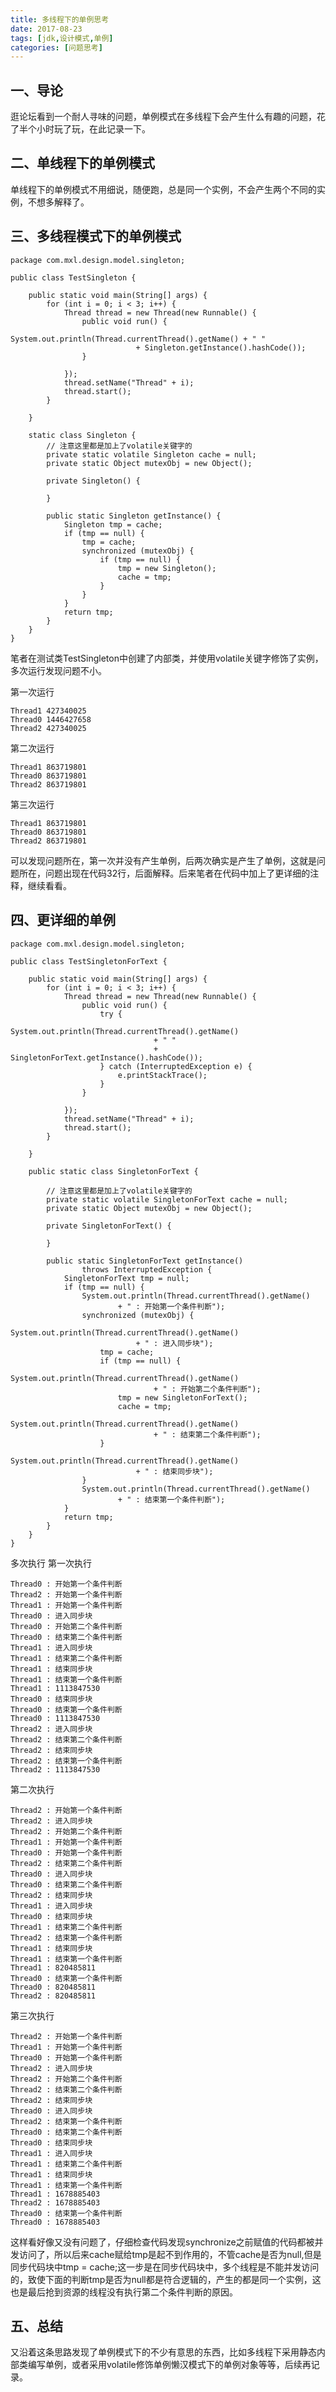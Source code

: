 ```yaml
---
title: 多线程下的单例思考
date: 2017-08-23
tags: [jdk,设计模式,单例]
categories: [问题思考]
---
```


## 一、导论
逛论坛看到一个耐人寻味的问题，单例模式在多线程下会产生什么有趣的问题，花了半个小时玩了玩，在此记录一下。

## 二、单线程下的单例模式
单线程下的单例模式不用细说，随便跑，总是同一个实例，不会产生两个不同的实例，不想多解释了。

## 三、多线程模式下的单例模式
```
package com.mxl.design.model.singleton;

public class TestSingleton {

	public static void main(String[] args) {
		for (int i = 0; i < 3; i++) {
			Thread thread = new Thread(new Runnable() {
				public void run() {
					System.out.println(Thread.currentThread().getName() + " "
							+ Singleton.getInstance().hashCode());
				}

			});
			thread.setName("Thread" + i);
			thread.start();
		}

	}

	static class Singleton {
		// 注意这里都是加上了volatile关键字的
		private static volatile Singleton cache = null;
		private static Object mutexObj = new Object();

		private Singleton() {

		}

		public static Singleton getInstance() {
			Singleton tmp = cache;
			if (tmp == null) {
				tmp = cache;
				synchronized (mutexObj) {
					if (tmp == null) {
						tmp = new Singleton();
						cache = tmp;
					}
				}
			}
			return tmp;
		}
	}
}
```
笔者在测试类TestSingleton中创建了内部类，并使用volatile关键字修饰了实例，多次运行发现问题不小。

第一次运行
```
Thread1 427340025
Thread0 1446427658
Thread2 427340025
```
第二次运行
```
Thread1 863719801
Thread0 863719801
Thread2 863719801

```
第三次运行
```
Thread1 863719801
Thread0 863719801
Thread2 863719801

```
可以发现问题所在，第一次并没有产生单例，后两次确实是产生了单例，这就是问题所在，问题出现在代码32行，后面解释。后来笔者在代码中加上了更详细的注释，继续看看。

## 四、更详细的单例
```
package com.mxl.design.model.singleton;

public class TestSingletonForText {

	public static void main(String[] args) {
		for (int i = 0; i < 3; i++) {
			Thread thread = new Thread(new Runnable() {
				public void run() {
					try {
						System.out.println(Thread.currentThread().getName()
								+ " "
								+ SingletonForText.getInstance().hashCode());
					} catch (InterruptedException e) {
						e.printStackTrace();
					}
				}

			});
			thread.setName("Thread" + i);
			thread.start();
		}

	}

	public static class SingletonForText {

		// 注意这里都是加上了volatile关键字的
		private static volatile SingletonForText cache = null;
		private static Object mutexObj = new Object();

		private SingletonForText() {

		}

		public static SingletonForText getInstance()
				throws InterruptedException {
			SingletonForText tmp = null;
			if (tmp == null) {
				System.out.println(Thread.currentThread().getName()
						+ " : 开始第一个条件判断");
				synchronized (mutexObj) {
					System.out.println(Thread.currentThread().getName()
							+ " : 进入同步块");
					tmp = cache;
					if (tmp == null) {
						System.out.println(Thread.currentThread().getName()
								+ " : 开始第二个条件判断");
						tmp = new SingletonForText();
						cache = tmp;
						System.out.println(Thread.currentThread().getName()
								+ " : 结束第二个条件判断");
					}
					System.out.println(Thread.currentThread().getName()
							+ " : 结束同步块");
				}
				System.out.println(Thread.currentThread().getName()
						+ " : 结束第一个条件判断");
			}
			return tmp;
		}
	}
}
```
多次执行
第一次执行
```
Thread0 : 开始第一个条件判断
Thread2 : 开始第一个条件判断
Thread1 : 开始第一个条件判断
Thread0 : 进入同步块
Thread0 : 开始第二个条件判断
Thread0 : 结束第二个条件判断
Thread1 : 进入同步块
Thread1 : 结束第二个条件判断
Thread1 : 结束同步块
Thread1 : 结束第一个条件判断
Thread1 : 1113847530
Thread0 : 结束同步块
Thread0 : 结束第一个条件判断
Thread0 : 1113847530
Thread2 : 进入同步块
Thread2 : 结束第二个条件判断
Thread2 : 结束同步块
Thread2 : 结束第一个条件判断
Thread2 : 1113847530

```
第二次执行
```
Thread2 : 开始第一个条件判断
Thread2 : 进入同步块
Thread2 : 开始第二个条件判断
Thread1 : 开始第一个条件判断
Thread0 : 开始第一个条件判断
Thread2 : 结束第二个条件判断
Thread0 : 进入同步块
Thread0 : 结束第二个条件判断
Thread2 : 结束同步块
Thread1 : 进入同步块
Thread0 : 结束同步块
Thread1 : 结束第二个条件判断
Thread2 : 结束第一个条件判断
Thread1 : 结束同步块
Thread1 : 结束第一个条件判断
Thread1 : 820485811
Thread0 : 结束第一个条件判断
Thread0 : 820485811
Thread2 : 820485811

```
第三次执行
```
Thread2 : 开始第一个条件判断
Thread1 : 开始第一个条件判断
Thread0 : 开始第一个条件判断
Thread2 : 进入同步块
Thread2 : 开始第二个条件判断
Thread2 : 结束第二个条件判断
Thread2 : 结束同步块
Thread0 : 进入同步块
Thread2 : 结束第一个条件判断
Thread0 : 结束第二个条件判断
Thread0 : 结束同步块
Thread1 : 进入同步块
Thread1 : 结束第二个条件判断
Thread1 : 结束同步块
Thread1 : 结束第一个条件判断
Thread1 : 1678885403
Thread2 : 1678885403
Thread0 : 结束第一个条件判断
Thread0 : 1678885403

```
这样看好像又没有问题了，仔细检查代码发现synchronize之前赋值的代码都被并发访问了，所以后来cache赋给tmp是起不到作用的，不管cache是否为null,但是同步代码块中tmp = cache;这一步是在同步代码块中，多个线程是不能并发访问的，致使下面的判断tmp是否为null都是符合逻辑的，产生的都是同一个实例，这也是最后抢到资源的线程没有执行第二个条件判断的原因。

## 五、总结
又沿着这条思路发现了单例模式下的不少有意思的东西，比如多线程下采用静态内部类编写单例，或者采用volatile修饰单例懒汉模式下的单例对象等等，后续再记录。